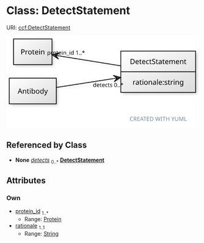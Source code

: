 
# Class: DetectStatement



URI: [ccf:DetectStatement](http://purl.org/ccf/DetectStatement)


[![img](images/DetectStatement.svg)](images/DetectStatement.svg)

## Referenced by Class

 *  **None** *[detects](detects.md)*  <sub>0..\*</sub>  **[DetectStatement](DetectStatement.md)**

## Attributes


### Own

 * [protein_id](protein_id.md)  <sub>1..\*</sub>
     * Range: [Protein](Protein.md)
 * [rationale](rationale.md)  <sub>1..1</sub>
     * Range: [String](types/String.md)
